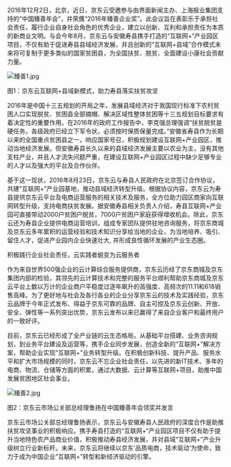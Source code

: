 2016年12月2日，北京，近日，京东云受邀参与由界面新闻主办、上海报业集团支持的“中国臻善年会”，并荣膺“2016年臻善企业奖”。此会议旨在表彰乐于承担社会责任，履行企业自身社会角色的优秀企业，建立以创新、互利和承担责任为本质的新商业文明。与会今年8月，京东云与安徽寿县携手打造的“互联网+“产业园区项目，不仅有助于促进寿县县域经济发展，并且创新的“互联网+县域”合作模式未来将可复制于更多类似的国家贫困县，为全国扶贫、脱贫、全面建设小康社会贡献力量。

![臻善1.jpg]()

图1：京东云互联网+县域新模式，助力寿县落实扶贫攻坚

2016年是中国十三五规划的开局之年，发展县域经济对于我国现行标准下农村贫困人口实现脱贫、贫困县全部摘帽、解决区域性整体贫困等十三五规划目标要求有着决定性的重要作用。在2016年的政府工作报告中，李克强总理强调“扶贫脱贫是硬任务，各级政府已经立下军令状，必须按时保质保量完成。”安徽省寿县作为长期以来的全国重点贫困县之一，响应国家号召，积极规划建设互联网+产业园区，推动当地经济发展。但安徽寿县长久以来的县域经济发展主要以农业为主，没有其他支柱产业，并且人才流失问题严重，在建设互联网+产业园区过程中缺少足够专业的人才以及强大的平台及合作伙伴。

基于这一现状，2016年8月23日，京东云与寿县人民政府在北京签订合作协议，共建“互联网+”产业园基地，推动县域经济转型升级。根据协议内容，京东云为寿县提供京东云平台及电商运营服务的相关技术及服务，全方位助力园区商家向互联网转型升级，支持电商扶贫发展。据安徽寿县相关负责人介绍，寿县互联网+产业园可直接带动2000户贫困户脱贫，7000户贫困户家庭获得增收机会。除此，京东云还为寿县企业提供电商运营培训，组成专家团队提供驻地咨询服务，将京东商城及京东云多年累积的运营经验和技术知识分享给当地的企业，为当地培养、吸引、留住人才，促进产业园内企业快速壮大, 并形成良性循环发展的产业生态圈。

积极践行企业社会责任，云实践者蜕变为云服务者

作为来自世界500强企业的云计算综合服务提供商，京东云历经了京东商城及京东集团内部的检验，其领先的云计算技术和完整的服务平台顺利帮助京东商城及京东云平台上数以万计的企业商户平稳度过逐年飙升的高强度、高频次的11.11和618销售高峰。为了更好地与社会及各行各业的企业分享京东云的技术及实践经验，京东云品牌于今年正式发布、得益于京东可靠的品牌、自主可控及京东云创新、开放、安全、弹性等一系列突出优势，京东云发布以来已赢得了来自企业客户和最终用户的一致好评。

目前，京东云已经形成了全产业链的云生态格局，从基础平台搭建、业务咨询规划，到业务平台建设及运营等，携手企业同步发展，创造全新的“互联网+”解决方案，帮助企业实现“互联网+”业务转型升级。在积极创新科技、提升产品、服务水平和扩大市场规模的同时，京东云不忘企业社会责任，以先进的新IT技术、多年的电商、物流、仓储等方面的积累，通过大数据、云计算等互联网+项目，助推中国发展贫困地区社会事业。

![臻善2.jpg]()

图2：京东云市场公关部总经理鲁扬在中国臻善年会领奖并发言

京东云市场公关部总经理鲁扬表示，京东云与安徽寿县人民政府的深度合作是助推扶贫攻坚事业的积极响应。携手寿县打造的“互联网+“产业园区项目不仅有助于提升当地特色农产品商业价值，积极推动寿县经济发展，并对县域“互联网+”产业升级树立行业新标杆。未来，京东云将继续以京东‘品质电商，技术驱动’为使命，致力于成为中国企业“互联网+”转型和新经济驱动的引擎。